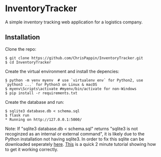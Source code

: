 # InventoryTracker
A simple inventory tracking web application for a logistics company. 

## Installation
Clone the repo:
```
$ git clone https://github.com/ChrisPappin/InventoryTracker.git
$ cd InventoryTracker
```

Create the virtual environment and install the depencies:
```
$ python -m venv myenv  # use `virtualenv env` for Python2, use `python3 ...` for Python3 on Linux & macOS
$ myenv\Scripts\activate #myenv/bin/activate for non-Windows
$ pip install -r requirements.txt
```

Create the database and run:
```
$ sqlite3 database.db < schema.sql
$ flask run
* Running on http://127.0.0.1:5000/
```
Note: If "sqlite3 database.db < schema.sql" returns "sqlite3 is not recoginzed as an internal or external command", it is likely due to the Python installation not having sqlite3. In order to fix this sqlite can be downloaded seperately [here](https://www.sqlite.org/download.html). [This](https://www.youtube.com/watch?v=9Mo8jjS-FMQ) is a quick 2 minute tutorial showing how to get it working correctly.
